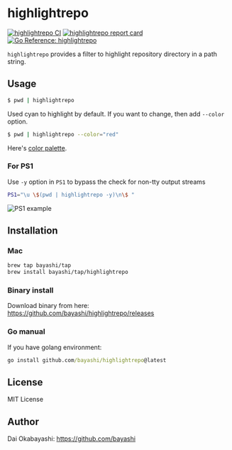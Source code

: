 # highlightrepo

<a href="https://github.com/bayashi/highlightrepo/actions" title="highlightrepo CI"><img src="https://github.com/bayashi/highlightrepo/workflows/main/badge.svg" alt="highlightrepo CI"></a>
<a href="https://goreportcard.com/report/github.com/bayashi/highlightrepo" title="highlightrepo report card" target="_blank"><img src="https://goreportcard.com/badge/github.com/bayashi/highlightrepo" alt="highlightrepo report card"></a>
<a href="https://pkg.go.dev/github.com/bayashi/highlightrepo" title="Go highlightrepo package reference" target="_blank"><img src="https://pkg.go.dev/badge/github.com/bayashi/highlightrepo.svg" alt="Go Reference: highlightrepo"></a>

`highlightrepo` provides a filter to highlight repository directory in a path string.

## Usage

```sh
$ pwd | highlightrepo
```

Used cyan to highlight by default. If you want to change, then add `--color` option.

```sh
$ pwd | highlightrepo --color="red"
```

Here's [color palette](https://github.com/bayashi/colorpalette/blob/main/colorpalette.go).

### For PS1

Use `-y` option in `PS1` to bypass the check for non-tty output streams

```sh
PS1="\u \$(pwd | highlightrepo -y)\n\$ "
```
![PS1 example](https://github.com/bayashi/highlightrepo/assets/42190/d35f2ebf-35d4-46f4-bb40-a068d112d709)

## Installation

### Mac

```sh
brew tap bayashi/tap
brew install bayashi/tap/highlightrepo
```

### Binary install

Download binary from here: https://github.com/bayashi/highlightrepo/releases

### Go manual

If you have golang environment:

```cmd
go install github.com/bayashi/highlightrepo@latest
```

## License

MIT License

## Author

Dai Okabayashi: https://github.com/bayashi
